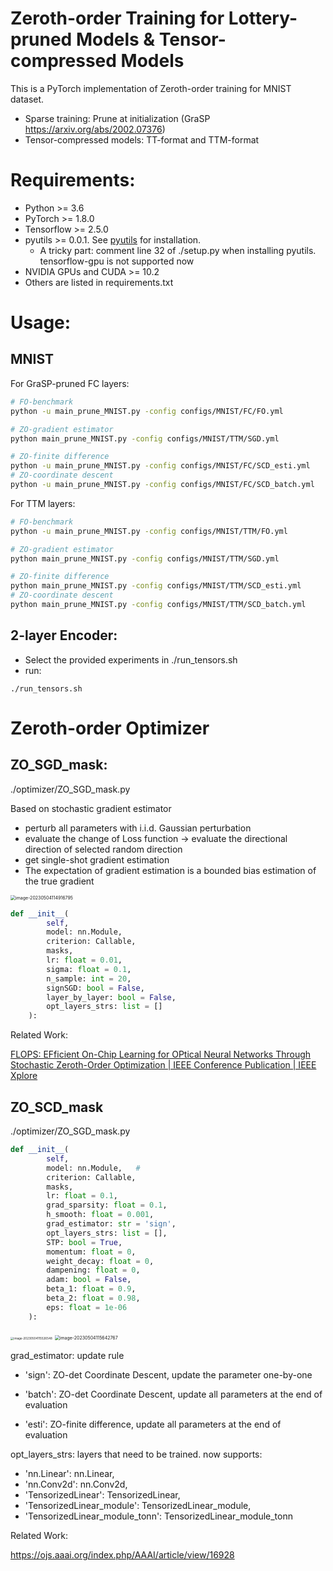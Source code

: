# Zeroth-order Training for Lottery-pruned Models & Tensor-compressed Models

This is a PyTorch implementation of Zeroth-order training for MNIST dataset.

* Sparse training: Prune at initialization (GraSP https://arxiv.org/abs/2002.07376)
* Tensor-compressed models: TT-format and TTM-format



# Requirements:

- Python >= 3.6
- PyTorch >= 1.8.0
- Tensorflow >= 2.5.0
- pyutils >= 0.0.1. See [pyutils](https://github.com/JeremieMelo/pyutility) for installation.
  - A tricky part: comment line 32 of ./setup.py when installing pyutils.   tensorflow-gpu is not supported now
- NVIDIA GPUs and CUDA >= 10.2
- Others are listed in requirements.txt



# Usage:

## MNIST

For GraSP-pruned FC layers:

```bash
# FO-benchmark
python -u main_prune_MNIST.py -config configs/MNIST/FC/FO.yml

# ZO-gradient estimator
python main_prune_MNIST.py -config configs/MNIST/TTM/SGD.yml

# ZO-finite difference
python -u main_prune_MNIST.py -config configs/MNIST/FC/SCD_esti.yml
# ZO-coordinate descent
python -u main_prune_MNIST.py -config configs/MNIST/FC/SCD_batch.yml
```

For TTM layers:

```bash
# FO-benchmark
python -u main_prune_MNIST.py -config configs/MNIST/TTM/FO.yml

# ZO-gradient estimator
python main_prune_MNIST.py -config configs/MNIST/TTM/SGD.yml

# ZO-finite difference
python main_prune_MNIST.py -config configs/MNIST/TTM/SCD_esti.yml
# ZO-coordinate descent
python main_prune_MNIST.py -config configs/MNIST/TTM/SCD_batch.yml
```



## 2-layer Encoder:

* Select the provided experiments in ./run_tensors.sh
* run:

```
./run_tensors.sh
```



# Zeroth-order Optimizer

## ZO_SGD_mask:

./optimizer/ZO_SGD_mask.py

Based on stochastic gradient estimator

* perturb all parameters with i.i.d. Gaussian perturbation
* evaluate the change of Loss function -> evaluate the directional direction of selected random direction
* get single-shot gradient estimation
* The expectation of gradient estimation is a bounded bias estimation of the true gradient 

<img src="C:\Users\KevinZ\AppData\Roaming\Typora\typora-user-images\image-20230504114916795.png" alt="image-20230504114916795" style="zoom:50%;" />

```python
def __init__(
        self,
        model: nn.Module,
        criterion: Callable,
        masks,
        lr: float = 0.01,
        sigma: float = 0.1,
        n_sample: int = 20,
        signSGD: bool = False,
        layer_by_layer: bool = False,
        opt_layers_strs: list = []
    ):
```

Related Work:

[FLOPS: EFficient On-Chip Learning for OPtical Neural Networks Through Stochastic Zeroth-Order Optimization | IEEE Conference Publication | IEEE Xplore](https://ieeexplore.ieee.org/document/9218593)



## ZO_SCD_mask

./optimizer/ZO_SGD_mask.py

```python
def __init__(
        self,
        model: nn.Module,	# 
        criterion: Callable,
        masks,
        lr: float = 0.1,
        grad_sparsity: float = 0.1,
        h_smooth: float = 0.001,
        grad_estimator: str = 'sign',
        opt_layers_strs: list = [],
        STP: bool = True,
        momentum: float = 0,
        weight_decay: float = 0,
        dampening: float = 0,
        adam: bool = False,
        beta_1: float = 0.9,
        beta_2: float = 0.98,
        eps: float = 1e-06
    ):
```

<img src="C:\Users\KevinZ\AppData\Roaming\Typora\typora-user-images\image-20230504115526548.png" alt="image-20230504115526548" style="zoom:33%;" />

<img src="C:\Users\KevinZ\AppData\Roaming\Typora\typora-user-images\image-20230504115642767.png" alt="image-20230504115642767" style="zoom:50%;" />

grad_estimator: update rule

* 'sign': ZO-det Coordinate Descent, update the parameter one-by-one

* 'batch': ZO-det Coordinate Descent, update all parameters at the end of evaluation

* 'esti': ZO-finite difference, update all parameters at the end of evaluation

opt_layers_strs: layers that need to be trained. now supports:

* 'nn.Linear': nn.Linear,
* 'nn.Conv2d': nn.Conv2d,
* 'TensorizedLinear': TensorizedLinear,
* 'TensorizedLinear_module': TensorizedLinear_module,
* 'TensorizedLinear_module_tonn': TensorizedLinear_module_tonn

Related Work:

https://ojs.aaai.org/index.php/AAAI/article/view/16928
